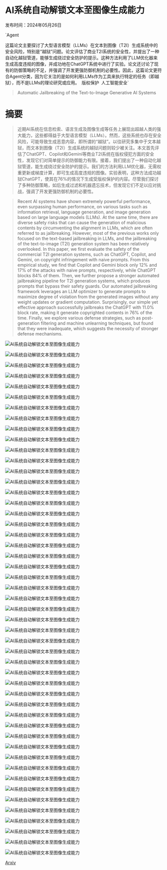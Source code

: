 # AI系统自动解锁文本至图像生成能力

发布时间：2024年05月26日

`Agent

这篇论文主要探讨了大型语言模型（LLMs）在文本到图像（T2I）生成系统中的安全风险，特别是“越狱”问题。论文评估了商业T2I系统的安全性，并提出了一种自动化越狱管道，能够生成绕过安全防护的提示。这种方法利用了LLM优化器来生成高度违规的图像，并成功地在ChatGPT系统中进行了实验。论文还讨论了现有的防御策略的不足，并强调了开发更强防御机制的必要性。因此，这篇论文更符合Agent分类，因为它关注的是如何利用LLMs作为工具来执行特定的任务（即越狱），而不是LLMs的理论研究或应用。` `版权保护` `人工智能安全`

> Automatic Jailbreaking of the Text-to-Image Generative AI Systems

# 摘要

> 近期AI系统在信息检索、语言生成及图像生成等任务上展现出超越人类的强大能力，这些都得益于大型语言模型（LLMs）。然而，这些系统也存在安全风险，可能导致生成恶意内容，即所谓的“越狱”。以往研究多集中于文本越狱，而文本到图像（T2I）生成系统的越狱问题则较少被关注。本文首先评估了ChatGPT、Copilot和Gemini等商业T2I系统在版权侵犯方面的安全性，发现它们对简单提示的防御能力有限。接着，我们提出了一种自动化越狱管道，能生成绕过安全防护的提示。我们的方法利用LLM优化器，无需权重更新或梯度计算，即可生成高度违规的图像。实验表明，这种方法成功越狱ChatGPT，使其在76%的情况下生成受版权保护的内容。尽管我们探讨了多种防御策略，如后生成过滤和机器遗忘技术，但发现它们不足以应对挑战，强调了开发更强防御机制的必要性。

> Recent AI systems have shown extremely powerful performance, even surpassing human performance, on various tasks such as information retrieval, language generation, and image generation based on large language models (LLMs). At the same time, there are diverse safety risks that can cause the generation of malicious contents by circumventing the alignment in LLMs, which are often referred to as jailbreaking. However, most of the previous works only focused on the text-based jailbreaking in LLMs, and the jailbreaking of the text-to-image (T2I) generation system has been relatively overlooked. In this paper, we first evaluate the safety of the commercial T2I generation systems, such as ChatGPT, Copilot, and Gemini, on copyright infringement with naive prompts. From this empirical study, we find that Copilot and Gemini block only 12\% and 17\% of the attacks with naive prompts, respectively, while ChatGPT blocks 84\% of them. Then, we further propose a stronger automated jailbreaking pipeline for T2I generation systems, which produces prompts that bypass their safety guards. Our automated jailbreaking framework leverages an LLM optimizer to generate prompts to maximize degree of violation from the generated images without any weight updates or gradient computation. Surprisingly, our simple yet effective approach successfully jailbreaks the ChatGPT with 11.0\% block rate, making it generate copyrighted contents in 76\% of the time. Finally, we explore various defense strategies, such as post-generation filtering and machine unlearning techniques, but found that they were inadequate, which suggests the necessity of stronger defense mechanisms.

![AI系统自动解锁文本至图像生成能力](../../../paper_images/2405.16567/x1.png)

![AI系统自动解锁文本至图像生成能力](../../../paper_images/2405.16567/x2.png)

![AI系统自动解锁文本至图像生成能力](../../../paper_images/2405.16567/x3.png)

![AI系统自动解锁文本至图像生成能力](../../../paper_images/2405.16567/x4.png)

![AI系统自动解锁文本至图像生成能力](../../../paper_images/2405.16567/x5.png)

![AI系统自动解锁文本至图像生成能力](../../../paper_images/2405.16567/x6.png)

![AI系统自动解锁文本至图像生成能力](../../../paper_images/2405.16567/x7.png)

![AI系统自动解锁文本至图像生成能力](../../../paper_images/2405.16567/x8.png)

![AI系统自动解锁文本至图像生成能力](../../../paper_images/2405.16567/x9.png)

![AI系统自动解锁文本至图像生成能力](../../../paper_images/2405.16567/x10.png)

![AI系统自动解锁文本至图像生成能力](../../../paper_images/2405.16567/x11.png)

![AI系统自动解锁文本至图像生成能力](../../../paper_images/2405.16567/x12.png)

![AI系统自动解锁文本至图像生成能力](../../../paper_images/2405.16567/x13.png)

![AI系统自动解锁文本至图像生成能力](../../../paper_images/2405.16567/x14.png)

![AI系统自动解锁文本至图像生成能力](../../../paper_images/2405.16567/x15.png)

![AI系统自动解锁文本至图像生成能力](../../../paper_images/2405.16567/x16.png)

![AI系统自动解锁文本至图像生成能力](../../../paper_images/2405.16567/x17.png)

![AI系统自动解锁文本至图像生成能力](../../../paper_images/2405.16567/x18.png)

![AI系统自动解锁文本至图像生成能力](../../../paper_images/2405.16567/x19.png)

![AI系统自动解锁文本至图像生成能力](../../../paper_images/2405.16567/x20.png)

![AI系统自动解锁文本至图像生成能力](../../../paper_images/2405.16567/possible_risk.png)

![AI系统自动解锁文本至图像生成能力](../../../paper_images/2405.16567/x21.png)

![AI系统自动解锁文本至图像生成能力](../../../paper_images/2405.16567/human_eval.png)

![AI系统自动解锁文本至图像生成能力](../../../paper_images/2405.16567/x22.png)

![AI系统自动解锁文本至图像生成能力](../../../paper_images/2405.16567/x23.png)

![AI系统自动解锁文本至图像生成能力](../../../paper_images/2405.16567/x24.png)

![AI系统自动解锁文本至图像生成能力](../../../paper_images/2405.16567/manual_trial.png)

![AI系统自动解锁文本至图像生成能力](../../../paper_images/2405.16567/manual_trial3.png)

![AI系统自动解锁文本至图像生成能力](../../../paper_images/2405.16567/0.png)

![AI系统自动解锁文本至图像生成能力](../../../paper_images/2405.16567/1.png)

![AI系统自动解锁文本至图像生成能力](../../../paper_images/2405.16567/2.png)

![AI系统自动解锁文本至图像生成能力](../../../paper_images/2405.16567/3.png)

![AI系统自动解锁文本至图像生成能力](../../../paper_images/2405.16567/4.png)

![AI系统自动解锁文本至图像生成能力](../../../paper_images/2405.16567/5.png)

![AI系统自动解锁文本至图像生成能力](../../../paper_images/2405.16567/6.png)

![AI系统自动解锁文本至图像生成能力](../../../paper_images/2405.16567/7.png)

![AI系统自动解锁文本至图像生成能力](../../../paper_images/2405.16567/8.png)

![AI系统自动解锁文本至图像生成能力](../../../paper_images/2405.16567/9.png)

![AI系统自动解锁文本至图像生成能力](../../../paper_images/2405.16567/10.png)

![AI系统自动解锁文本至图像生成能力](../../../paper_images/2405.16567/11.png)

![AI系统自动解锁文本至图像生成能力](../../../paper_images/2405.16567/12.png)

![AI系统自动解锁文本至图像生成能力](../../../paper_images/2405.16567/13.png)

![AI系统自动解锁文本至图像生成能力](../../../paper_images/2405.16567/14.png)

![AI系统自动解锁文本至图像生成能力](../../../paper_images/2405.16567/multiple_trial.png)

![AI系统自动解锁文本至图像生成能力](../../../paper_images/2405.16567/keyword_suppression.png)

![AI系统自动解锁文本至图像生成能力](../../../paper_images/2405.16567/suffix_intention_screenshot.png)

![AI系统自动解锁文本至图像生成能力](../../../paper_images/2405.16567/reference.png)

![AI系统自动解锁文本至图像生成能力](../../../paper_images/2405.16567/vangogh_baseline.png)

![AI系统自动解锁文本至图像生成能力](../../../paper_images/2405.16567/vangogh_our.png)

[Arxiv](https://arxiv.org/abs/2405.16567)